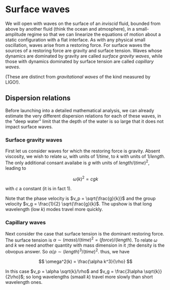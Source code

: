 # Surface waves

We will open with waves on the surface of an *inviscid* fluid, bounded from above by another 
fluid (think the ocean and atmosphere), in a small-amplitude regime so that we
can linearize the equations of motion about a static configuration with a flat
interface. As with any physical small oscillation, waves arise from a restoring 
force. For surface waves the sources of a restoring force are gravity and surface
tension. Waves whose dynamics are dominated by gravity are called *surface
gravity waves*, while those with dynamics dominated by surface tension are called
*capillary waves*. 

(These are distinct from *gravitational waves* of the kind measured by LIGO!).

## Dispersion relations

Before launching into a detailed mathematical analysis, we can already estimate the
very different dispersion relations for each of these waves, in the "deep water"
limit that the depth of the water is so large that it does not impact surface waves.

### Surface gravity waves

First let us consider waves for which the restoring force is gravity. Absent viscosity, 
we wish to relate $\omega$, with units of $1/time$, to $k$ with units of $1/length$. The
only additional consant availabe is $g$ with units of $length/(time)^2$, leading to

$$
	\omega(k)^2 = c gk
$$

with $c$ a constant (it is in fact 1).

Note that the phase velocity is $v_p = \sqrt{\frac{g}{k}}$ and the group velocity $v_g = \frac{1}{2} \sqrt{\frac{g}{k}$.
The upshow is that long wavelength (low $k$) modes travel more quickly.

### Capillary waves

Next consider the case that surface tension is the dominant restoring force. The surface tension is 
$\alpha \sim (mass)/(time)^2 = (force)/(length)$. To relate $\omega$ and $k$ we need another quantity
with mass dimension in it ;the density is the obvopus answer. So $\alpha/\rho \sim (length)^3/(time)^2$.
thus, we have

$$
	\omega^2(k) = \frac{\alpha k^3}{\rho}
$$

In this case $v_p = \alpha \sqrt{k}/\rho$ and $v_g = \frac{3\alpha \sqrt{k}}{2\rho}$; so long wavelengths
(smaall $k$) travel more slowly than short wavelength ones.
